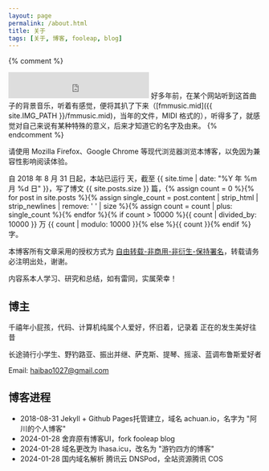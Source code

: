 ```yaml
---
layout: page
permalink: /about.html
title: 关于
tags: [关于, 博客, fooleap, blog]
---
```


{% comment %}
<iframe frameborder="no" border="0" marginwidth="0" marginheight="0" height="52" style="width:280px;margin:0;" src="http://music.163.com/outchain/player?type=2&id=165614&auto=0&height=32"></iframe>
好多年前，在某个网站听到这首曲子的背景音乐，听着有感觉，便将其扒了下来（[fmmusic.mid]({{ site.IMG_PATH }}/fmmusic.mid)，当年的文件，MIDI 格式的），听得多了，就感觉对自己来说有某种特殊的意义，后来才知道它的名字及由来。
{% endcomment %}


请使用 Mozilla Firefox、Google Chrome 等现代浏览器浏览本博客，以免因为兼容性影响阅读体验。


自 2018 年 8 月 31 日起，本站已运行 <span id="days"></span> 天，截至 {{ site.time | date: "%Y 年 %m 月 %d 日" }}，写了博文 {{ site.posts.size }} 篇，{% assign count = 0 %}{% for post in site.posts %}{% assign single_count = post.content | strip_html | strip_newlines | remove: ' ' | size %}{% assign count = count | plus: single_count %}{% endfor %}{% if count > 10000 %}{{ count | divided_by: 10000 }} 万 {{ count | modulo: 10000 }}{% else %}{{ count }}{% endif %} 字。


本博客所有文章采用的授权方式为 [自由转载-非商用-非衍生-保持署名][1]，转载请务必注明出处，谢谢。

内容系本人学习、研究和总结，如有雷同，实属荣幸！

## 博主

千禧年小屁孩，代码、计算机纯属个人爱好，怀旧着，记录着 正在的发生美好往昔

长途骑行小学生、野钓路亚、振出并继、萨克斯、提琴、摇滚、蓝调布鲁斯爱好者


Email: <haibao1027@gmail.com>


## 博客进程

* 2018-08-31 Jekyll + Github Pages托管建立，域名 achuan.io，名字为 "阿川的个人博客"
* 2024-01-28 舍弃原有博客UI，fork fooleap blog
* 2024-01-28 域名更改为 lhasa.icu，改名为 "游钓四方的博客"
* 2024-01-28 国内域名解析 腾讯云 DNSPod，全站资源腾讯 COS
<!-- * 2024-01-25 使用 Disqus API 反向代理解决评论问题 -->
<!-- * 2024-01-25 使用 WebPack 打包前端资源 -->



[1]: https://creativecommons.org/licenses/by-nc-nd/3.0/deed.zh-hans


<script>
var days = 0, daysMax = Math.floor((Date.now() / 1000 - {{ "2011-02-09" | date: "%s" }}) / (60 * 60 * 24));
(function daysCount(){
    if(days > daysMax){
        document.getElementById('days').innerHTML = daysMax;
        return;
    } else {
        document.getElementById('days').innerHTML = days;
        days += 10;
        setTimeout(daysCount, 1); 
    }
})();
</script>
